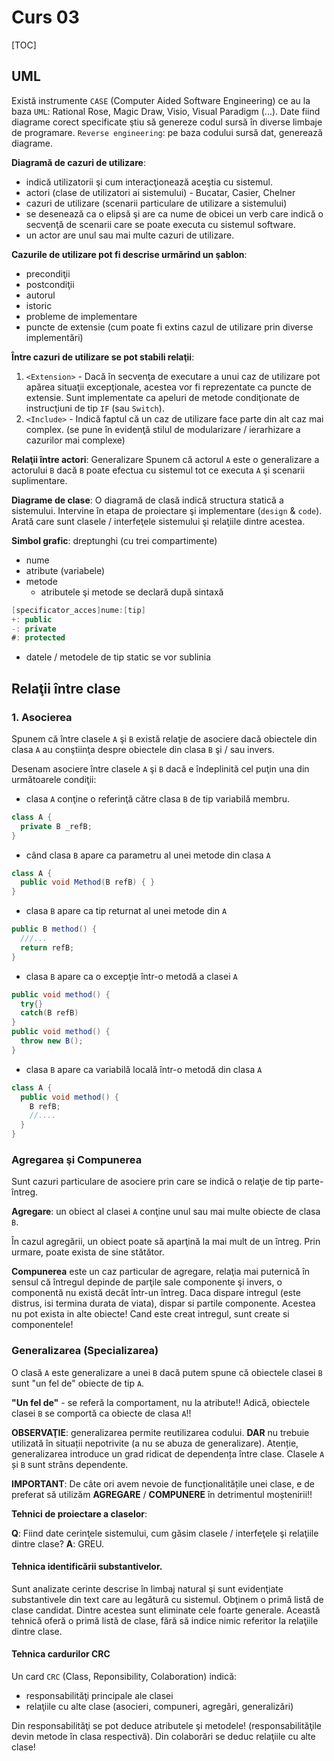 # Curs 03

[TOC]

## UML

Există instrumente `CASE` (Computer Aided Software Engineering) ce au la baza `UML`: Rational Rose, Magic Draw, Visio, Visual Paradigm (...). Date fiind diagrame corect specificate ştiu să genereze codul sursă în diverse limbaje de programare.
`Reverse engineering`: pe baza codului sursă dat, generează diagrame.

**Diagramă de cazuri de utilizare**:

- indică utilizatorii şi cum interacţionează aceştia cu sistemul.
- actori (clase de utilizatori ai sistemului) - Bucatar, Casier, Chelner
- cazuri de utilizare (scenarii particulare de utilizare a sistemului)
- se desenează ca o elipsă şi are ca nume de obicei un verb care indică o secvenţă de scenarii care se poate executa cu sistemul software.
- un actor are unul sau mai multe cazuri de utilizare.

**Cazurile de utilizare pot fi descrise urmărind un şablon**:

- precondiţii
- postcondiţii
- autorul
- istoric
- probleme de implementare
- puncte de extensie (cum poate fi extins cazul de utilizare prin diverse implementări)

**Între cazuri de utilizare se pot stabili relaţii**:
1. `<Extension>` - Dacă în secvenţa de executare a unui caz de utilizare pot apărea situaţii excepţionale, acestea vor fi reprezentate ca puncte de extensie. Sunt implementate ca apeluri de metode condiţionate de instrucţiuni de tip `IF` (sau `Switch`).
2. `<Include>` - Indică faptul că un caz de utilizare face parte din alt caz mai complex. (se pune în evidenţă stilul de modularizare / ierarhizare a cazurilor mai complexe)

**Relaţii între actori**: Generalizare
Spunem că actorul `A` este o generalizare a actorului `B` dacă `B` poate efectua cu sistemul tot ce executa `A` şi scenarii suplimentare.

**Diagrame de clase**:
O diagramă de clasă indică structura statică a sistemului. Intervine în etapa de proiectare şi implementare (`design` & `code`). Arată care sunt clasele / interfeţele sistemului şi relaţiile dintre acestea.

**Simbol grafic**: dreptunghi (cu trei compartimente)
- nume
- atribute (variabele)
- metode
  * atributele şi metode se declară după sintaxă

```c#
[specificator_acces]nume:[tip]
+: public
-: private
#: protected
```
- datele / metodele de tip static se vor sublinia

## Relaţii între clase

### 1. Asocierea

Spunem că între clasele `A` şi `B` există relaţie de asociere dacă obiectele din clasa `A` au conştiinţa despre obiectele din clasa `B` şi / sau invers.

Desenam asociere între clasele `A` şi `B` dacă e îndeplinită cel puţin una din următoarele condiţii:

- clasa `A` conţine o referinţă către clasa `B` de tip variabilă membru.
```c#
class A {
  private B _refB;
}
```
- când clasa `B` apare ca parametru al unei metode din clasa `A`
```c#
class A {
  public void Method(B refB) { }
}
```
- clasa `B` apare ca tip returnat al unei metode din `A`
```c#
public B method() {
  ///...
  return refB;
}
```
- clasa `B` apare ca o excepţie într-o metodă a clasei `A`
```c#
public void method() {
  try{}
  catch(B refB)
}
public void method() {
  throw new B();
}
```
- clasa `B` apare ca variabilă locală într-o metodă din clasa `A`
```c#
class A {
  public void method() {
    B refB;
    //....
  }
}
```

### Agregarea şi Compunerea

Sunt cazuri particulare de asociere prin care se indică o relaţie de tip parte-întreg.

**Agregare**: un obiect al clasei `A` conţine unul sau mai multe obiecte de clasa `B`.

În cazul agregării, un obiect poate să aparţină la mai mult de un întreg. Prin urmare, poate exista de sine stătător.

**Compunerea** este un caz particular de agregare, relaţia mai puternică în sensul că întregul depinde de parţile sale componente şi invers, o componentă nu există decât într-un întreg.
Daca dispare intregul (este distrus, isi termina durata de viata), dispar si partile componente.
Acestea nu pot exista in alte obiecte!
Cand este creat intregul, sunt create si componentele!

### Generalizarea (Specializarea)

O clasă `A` este generalizare a unei `B` dacă putem spune că obiectele clasei `B` sunt "un fel de" obiecte de tip `A`.

**"Un fel de"** -  se referă la comportament, nu la atribute!! Adică, obiectele clasei `B` se comportă ca obiecte de clasa `A`!!

**OBSERVAŢIE**: generalizarea permite reutilizarea codului. **DAR** nu trebuie utilizată în situații nepotrivite (a nu se abuza de generalizare). Atenție, generalizarea introduce un grad ridicat de dependența între clase. Clasele `A` și `B` sunt strâns dependente.

**IMPORTANT**: De câte ori avem nevoie de funcționalitățile unei clase, e de preferat să utilizăm **AGREGARE** / **COMPUNERE** în detrimentul moștenirii!!

**Tehnici de proiectare a claselor**:

**Q**: Fiind date cerinţele sistemului, cum găsim clasele / interfeţele şi relaţiile dintre clase?
**A**: GREU.

#### Tehnica identificării substantivelor.

Sunt analizate cerinte descrise în limbaj natural şi sunt evidenţiate substantivele din text care au legătură cu sistemul. Obţinem o primă listă de clase candidat. Dintre acestea sunt eliminate cele foarte generale. Această tehnică oferă o primă listă de clase, fără să indice nimic referitor la relaţiile dintre clase.

#### Tehnica cardurilor CRC

Un card `CRC` (Class, Reponsibility, Colaboration) indică:
- responsabilităţi principale ale clasei
- relaţiile cu alte clase (asocieri, compuneri, agregări, generalizări)

Din responsabilităţi se pot deduce atributele şi metodele! (responsabilităţile devin metode în clasa respectivă). Din colaborări se deduc relaţiile cu alte clase!